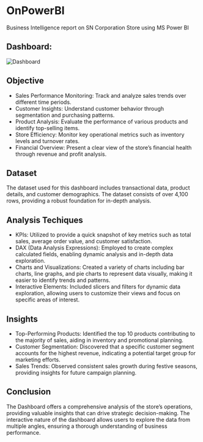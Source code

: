 # OnPowerBI
Business Intelligence report on SN Corporation Store using MS Power BI


## Dashboard:
![Dashboard](https://github.com/iamrajharshit/OnPowerBI/blob/main/DashBoard.gif)

## Objective
- Sales Performance Monitoring: Track and analyze sales trends over different time periods.
- Customer Insights: Understand customer behavior through segmentation and purchasing patterns.
- Product Analysis: Evaluate the performance of various products and identify top-selling items.
- Store Efficiency: Monitor key operational metrics such as inventory levels and turnover rates.
- Financial Overview: Present a clear view of the store’s financial health through revenue and profit analysis.

## Dataset
The dataset used for this dashboard includes transactional data, product details, and customer demographics. The dataset consists of over 4,100 rows, providing a robust foundation for in-depth analysis.

## Analysis Techiques
- KPIs: Utilized to provide a quick snapshot of key metrics such as total sales, average order value, and customer satisfaction.
- DAX (Data Analysis Expressions): Employed to create complex calculated fields, enabling dynamic analysis and in-depth data exploration.
- Charts and Visualizations: Created a variety of charts including bar charts, line graphs, and pie charts to represent data visually, making it easier to identify trends and patterns.
- Interactive Elements: Included slicers and filters for dynamic data exploration, allowing users to customize their views and focus on specific areas of interest.

## Insights
- Top-Performing Products: Identified the top 10 products contributing to the majority of sales, aiding in inventory and promotional planning.
- Customer Segmentation: Discovered that a specific customer segment accounts for the highest revenue, indicating a potential target group for marketing efforts.
- Sales Trends: Observed consistent sales growth during festive seasons, providing insights for future campaign planning.

## Conclusion
The Dashboard offers a comprehensive analysis of the store’s operations, providing valuable insights that can drive strategic decision-making. The interactive nature of the dashboard allows users to explore the data from multiple angles, ensuring a thorough understanding of business performance.
